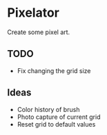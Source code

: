 # Pixelator

Create some pixel art.

## TODO

- Fix changing the grid size

## Ideas

- Color history of brush
- Photo capture of current grid
- Reset grid to default values
